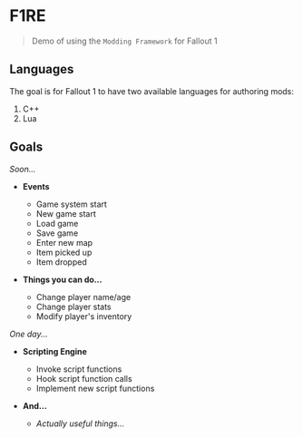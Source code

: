 # F1RE

> Demo of using the `Modding Framework` for Fallout 1

## Languages

The goal is for Fallout 1 to have two available languages for authoring mods:

1. C++
2. Lua

## Goals

_Soon..._

- **Events**
  - Game system start
  - New game start
  - Load game
  - Save game
  - Enter new map
  - Item picked up
  - Item dropped

- **Things you can do...**
  - Change player name/age
  - Change player stats
  - Modify player's inventory

_One day..._

- **Scripting Engine**
  - Invoke script functions
  - Hook script function calls
  - Implement new script functions

- **And...**
  - _Actually useful things..._